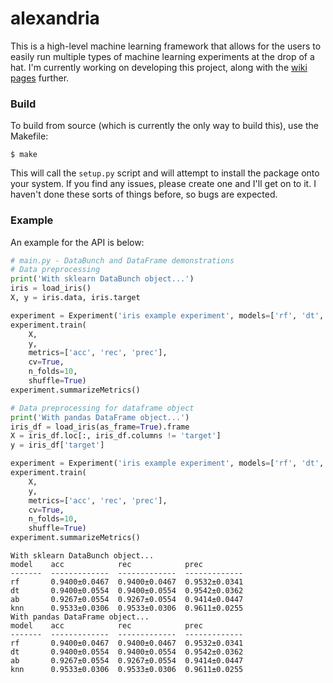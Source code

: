 # alexandria
This is a high-level machine learning framework that allows for the users to easily run multiple types of machine learning experiments at the drop of a hat. I'm currently working on developing this project, along with the [wiki pages](https://github.com/JohnsonClayton/alexandria/wiki) further.


### Build
To build from source (which is currently the only way to build this), use the Makefile:  
```
$ make
```  
This will call the `setup.py` script and will attempt to install the package onto your system. If you find any issues, please create one and I'll get on to it. I haven't done these sorts of things before, so bugs are expected.   

### Example

An example for the API is below:

```python
# main.py - DataBunch and DataFrame demonstrations
# Data preprocessing
print('With sklearn DataBunch object...')
iris = load_iris()
X, y = iris.data, iris.target

experiment = Experiment('iris example experiment', models=['rf', 'dt', 'ab', 'knn'], exp_type='classification')
experiment.train(
    X, 
    y, 
    metrics=['acc', 'rec', 'prec'], 
    cv=True, 
    n_folds=10, 
    shuffle=True)
experiment.summarizeMetrics()

# Data preprocessing for dataframe object
print('With pandas DataFrame object...')
iris_df = load_iris(as_frame=True).frame
X = iris_df.loc[:, iris_df.columns != 'target']
y = iris_df['target']

experiment = Experiment('iris example experiment', models=['rf', 'dt', 'ab', 'knn'], exp_type='classification')
experiment.train(
    X, 
    y, 
    metrics=['acc', 'rec', 'prec'], 
    cv=True, 
    n_folds=10, 
    shuffle=True)
experiment.summarizeMetrics()
```
```
With sklearn DataBunch object...
model    acc            rec            prec
-------  -------------  -------------  -------------
rf       0.9400±0.0467  0.9400±0.0467  0.9532±0.0341
dt       0.9400±0.0554  0.9400±0.0554  0.9542±0.0362
ab       0.9267±0.0554  0.9267±0.0554  0.9414±0.0447
knn      0.9533±0.0306  0.9533±0.0306  0.9611±0.0255
With pandas DataFrame object...
model    acc            rec            prec
-------  -------------  -------------  -------------
rf       0.9400±0.0467  0.9400±0.0467  0.9532±0.0341
dt       0.9400±0.0554  0.9400±0.0554  0.9542±0.0362
ab       0.9267±0.0554  0.9267±0.0554  0.9414±0.0447
knn      0.9533±0.0306  0.9533±0.0306  0.9611±0.0255
```
